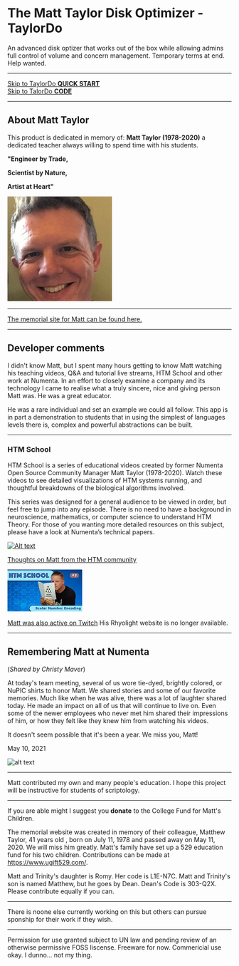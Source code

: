 # The Matt Taylor Disk Optimizer - TaylorDo
An advanced disk optizer that works out of the box while allowing admins full control of volume and concern management. Temporary terms at end. Help wanted.
___

[Skip to TaylorDo **QUICK START**](QuickStart.md) <br>
[Skip to TalorDo **CODE**](https://github.com/DHorse2/TaylorDo)
___
## About Matt Taylor

This product is dedicated in memory of:
**Matt Taylor (1978-2020)**
a dedicated teacher always willing to spend time with his students.

 **"Engineer by Trade,**

 **Scientist by Nature,**

 **Artist at Heart"**

![Thumbnail of Matt on YouTube](./../Resources/Page/Taylor_Pic_-_DonnaDubinsky.png "a title")
___

[The memorial site for Matt can be found here.](https://www.forevermissed.com/matthew-taylor/about) <br>
___

## Developer comments
I didn't know Matt, but I spent many hours getting to know Matt watching his teaching videos, Q&A and tutorial live streams, HTM School and other work at Numenta. In an effort to closely examine a company and its technology I came to realise what a truly sincere, nice and giving person Matt was. He was a great educator.

He was a rare individual and set an example we could all follow. This app is in part a demonstration to students that in using the simplest of languages levels there is, complex and powerful abstractions can be built.
___
### HTM School

HTM School is a series of educational videos created by former Numenta Open Source Community Manager Matt Taylor (1978-2020). Watch these videos to see detailed visualizations of HTM systems running, and thoughtful breakdowns of the biological algorithms involved.

This series was designed for a general audience to be viewed in order, but feel free to jump into any episode. There is no need to have a background in neuroscience, mathematics, or computer science to understand HTM Theory. For those of you wanting more detailed resources on this subject, please have a look at Numenta’s technical papers.

[![Alt text](https://assets.digitalocean.com/articles/alligator/boo.svg)](https://digitalocean.com)

[Thoughts on Matt from the HTM community](https://discourse.numenta.org/t/message-from-numenta-ceo-donna-dubinsky-regarding-matt-taylor/7524)

[![Thumbnail of Matt on YouTube](../Resources/Page/HTM_School_Ep5_Thumbnail_YouTube_hqdefault.png "HTM School with Matt on YouTube.")](href="https://www.youtube.com/c/NumentaTheory")

[Matt was also active on Twitch](https://www.twitch.tv/rhyolight_/videos?filter=all&sort=time)
His Rhyolight website is no longer available.
___
## Remembering Matt at Numenta
(_Shared by Christy Maver_)

At today's team meeting, several of us wore tie-dyed, brightly colored, or NuPIC shirts to honor Matt.  We shared stories and some of our favorite memories.  Much like when he was alive, there was a lot of laughter shared today.  He made an impact on all of us that will continue to live on.  Even some of the newer employees who never met him shared their impressions of him, or how they felt like they knew him from watching his videos.

It doesn't seem possible that it's been a year.  We miss you, Matt!

May 10, 2021

![alt text](https://www.forevermissed.com/lst/m/a/matthew-taylor/p/2517722_1920x1080_f985cc.jpg)

___
Matt contributed my own and many people's education. I hope this project will be instructive for students of scriptology.

___
If you are able might I suggest you **donate** to the College Fund for Matt's Children.

The memorial website was created in memory of their colleague, Matthew Taylor, 41 years old , born on July 11, 1978 and passed away on May 11, 2020. We will miss him greatly. Matt's family have set up a 529 education fund for his two children. Contributions can be made at https://www.ugift529.com/.

Matt and Trinity's daughter is Romy.  Her code is L1E-N7C.
Matt and Trinity's son is named Matthew, but he goes by Dean.  Dean's Code is 303-Q2X. Please contribute equally if you can.
___
There is noone else currently working on this but others can pursue sponship for their work if they wish.
___
Permission for use granted subject to UN law and pending review of an otherwise permissive FOSS liscense. Freeware for now. Commericial use okay. I dunno... not my thing.
